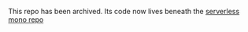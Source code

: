 This repo has been archived. Its code now lives beneath the
[serverless mono
repo](https://github.com/openshift-knative/serverless-operator)
